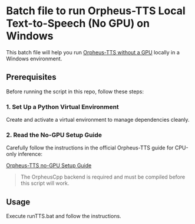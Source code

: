 # Batch file to run Orpheus-TTS Local Text-to-Speech (No GPU) on Windows

This batch file will help you run [Orpheus-TTS without a GPU](https://github.com/canopyai/Orpheus-TTS/blob/main/additional_inference_options/no_gpu/README.md) locally in a Windows environment. 

## Prerequisites

Before running the script in this repo, follow these steps:

### 1. Set Up a Python Virtual Environment

Create and activate a virtual environment to manage dependencies cleanly.

### 2. Read the No-GPU Setup Guide

Carefully follow the instructions in the official Orpheus-TTS guide for CPU-only inference:

[Orpheus-TTS no-GPU Setup Guide](https://github.com/canopyai/Orpheus-TTS/blob/main/additional_inference_options/no_gpu/README.md)

> The OrpheusCpp backend is required and must be compiled before this script will work.

## Usage

Execute runTTS.bat and follow the instructions.
